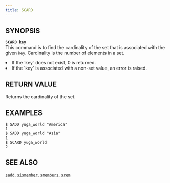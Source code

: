 ```yaml
---
title: SCARD
---
```


## SYNOPSIS
<b>`SCARD key`</b><br>
This command is to find the cardinality of the set that is associated with the given `key`. Cardinality is the number of elements in a set.
<li>If the `key` does not exist, 0 is returned.</li>
<li>If the `key` is associated with a non-set value, an error is raised.</li>

## RETURN VALUE
Returns the cardinality of the set.

## EXAMPLES
```
$ SADD yuga_world "America"
1
$ SADD yuga_world "Asia"
1
$ SCARD yuga_world
2
```

## SEE ALSO
[`sadd`](../sadd/), [`sismember`](../sismember/), [`smembers`](../smembers/), [`srem`](../srem/)
